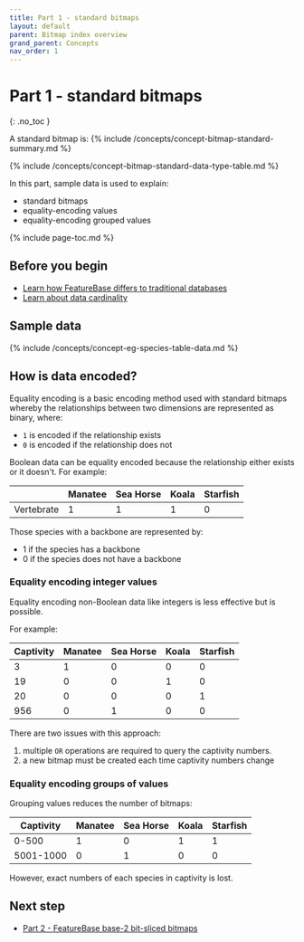 ```yaml
---
title: Part 1 - standard bitmaps
layout: default
parent: Bitmap index overview
grand_parent: Concepts
nav_order: 1
---
```


# Part 1 - standard bitmaps
{: .no_toc }

A standard bitmap is:
{% include /concepts/concept-bitmap-standard-summary.md %}

{% include /concepts/concept-bitmap-standard-data-type-table.md %}

In this part, sample data is used to explain:
* standard bitmaps
* equality-encoding values
* equality-encoding grouped values

{% include page-toc.md %}

## Before you begin

* [Learn how FeatureBase differs to traditional databases](/docs/concepts/concepts-home)
* [Learn about data cardinality](/docs/concepts/concepts-home)

## Sample data

{% include /concepts/concept-eg-species-table-data.md %}

## How is data encoded?

Equality encoding is a basic encoding method used with standard bitmaps whereby the relationships between two dimensions are represented as binary, where:
* `1` is encoded if the relationship exists
* `0` is encoded if the relationship does not

Boolean data can be equality encoded because the relationship either exists or it doesn't. For example:

|  | Manatee | Sea Horse | Koala | Starfish |
|---|---|---|---|---|
| Vertebrate | 1 | 1 | 1 | 0 |

Those species with a backbone are represented by:
* 1 if the species has a backbone
* 0 if the species does not have a backbone

### Equality encoding integer values

Equality encoding non-Boolean data like integers is less effective but is possible.

For example:

| Captivity | Manatee | Sea Horse | Koala | Starfish |
|---|---|---|---|---|
| 3 | 1 | 0 | 0 | 0 |
| 19 | 0 | 0 | 1 | 0 |
| 20 | 0 | 0 | 0 | 1 |
| 956 | 0 | 1 | 0 | 0 |

There are two issues with this approach:
1. multiple `OR` operations are required to query the captivity numbers.
2. a new bitmap must be created each time captivity numbers change

### Equality encoding groups of values

Grouping values reduces the number of bitmaps:

| Captivity | Manatee | Sea Horse | Koala | Starfish |
|---|---|---|---|---|
| 0-500 | 1 | 0 | 1 | 1 |
| 5001-1000 | 0 | 1 | 0 | 0 |

However, exact numbers of each species in captivity is lost.

## Next step

* [Part 2 - FeatureBase base-2 bit-sliced bitmaps](/docs/concepts/concept-fb-bitmaps-pt2-base-2-bit-slice-bitmaps)

<!--
Garrett diagrams:

* https://app.slack.com/client/T2M810Z29/C059DQTQGLB
* https://app.slack.com/client/T2M810Z29/C059DQTQGLB

Content based on:
* https://www.featurebase.com/blog/bitmaps-making-real-time-analytics-real
* https://www.featurebase.com/blog/range-encoded-bitmaps
-->
